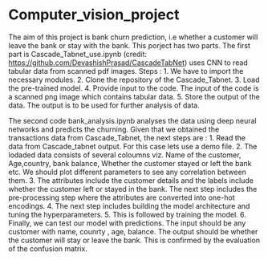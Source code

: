 # Computer_vision_project

The aim of this project is bank churn prediction, i.e whether a customer will leave the bank or stay with the bank. This porject has two parts. The first part is 
Cascade_Tabnet_use.ipynb (credit: https://github.com/DevashishPrasad/CascadeTabNet) uses CNN to read tabular data from scanned pdf images. 
Steps : 1. We have to import the necessary modules. 2. Clone the repository of the Cascade_Tabnet. 3. Load the pre-trained model. 4. Provide input to the code.
The input of the code is a scanned png image which contains tabular data. 5. Store the output of the data. The output is to be used for further analysis of data.  


The second code bank_analysis.ipynb analyses the data using deep neural networks and predicts the churning. Given that we obtained the transactions data from Cascade_Tabnet, the next steps are : 1. Read the data from Cascade_tabnet output. For this case lets use a demo file. 2. The lodaded data consists of several coloumns viz. Name of the customer, Age,country,  bank balance, Whether the customer stayed or left the bank etc. We should plot different parameters to see any correlation between them. 3. The attributes include the customer details and the labels include whether the customer left or stayed in the bank. The next step includes the pre-processing step where the attributes are converted into one-hot encodings. 4. The next step includes building the model architecture and tuning the hyperparameters. 5. This is followed by training the model. 6. Finally, we can test our model with predictions. The input should be any customer with name, counrty , age, balance. The output should be whether the customer will stay or leave the bank. This is confirmed by the evaluation of the confusion matrix.   

